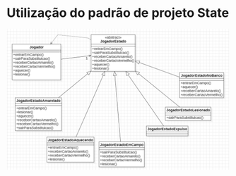 # Utilização do padrão de projeto State

![diagrama.png](src%2Fmain%2Fresources%2FDiagramaDeClasses%2Fdiagrama.png)